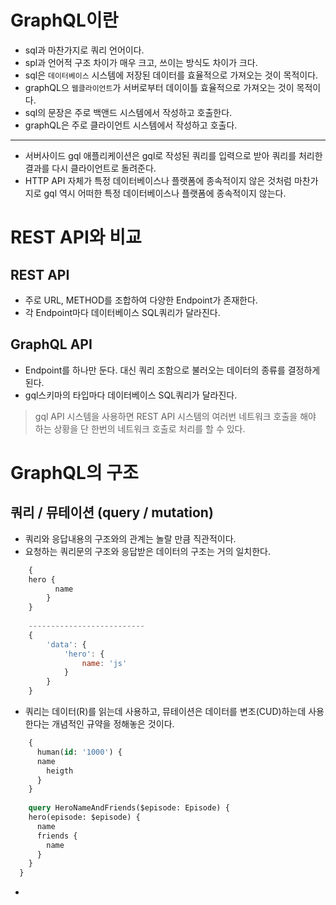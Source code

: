 # GraphQL이란
- sql과 마찬가지로 쿼리 언어이다.
- spl과 언어적 구조 차이가 매우 크고, 쓰이는 방식도 차이가 크다.
- sql은 `데이터베이스` 시스템에 저장된 데이터를 효율적으로 가져오는 것이 목적이다.
- graphQL으 `웹클라이언트`가 서버로부터 데이이틀 효율적으로 가져오는 것이 목적이다.
- sql의 문장은 주로 백앤드 시스템에서 작성하고 호출한다.
- graphQL은 주로 클라이언트 시스템에서 작성하고 호출다.
---
- 서버사이드 gql 애플리케이션은 gql로 작성된 쿼리를 입력으로 받아 쿼리를 처리한 결과를 다시 클라이언트로 돌려준다.
- HTTP API 자체가 특정 데이터베이스나 플랫폼에 종속적이지 않은 것처럼 마찬가지로 gql 역시 어떠한 특정 데이터베이스나 플랫폼에 종속적이지 않는다.

# REST API와 비교
## REST API
- 주로 URL, METHOD를 조합하여 다양한 Endpoint가 존재한다.
- 각 Endpoint마다 데이터베이스 SQL쿼리가 달라진다.

## GraphQL API
- Endpoint를 하나만 둔다. 대신 쿼리 조함으로 불러오는 데이터의 종류를 결정하게 된다.
- gql스키마의 타입마다 데이터베이스 SQL쿼리가 달라진다.

> gql API 시스템을 사용하면 REST API 시스템의 여러번 네트워크 호출을 해야 하는 상황을 단 한번의 네트워크 호출로 처리를 할 수 있다.

# GraphQL의 구조
## 쿼리 / 뮤테이션 (query / mutation)
- 쿼리와 응답내용의 구조와의 관계는 놀랄 만큼 직관적이다.
- 요청하는 쿼리문의 구조와 응답받은 데이터의 구조는 거의 일치한다.
```javascript
	{ 
    hero {
		  name
		}
	}
	
	--------------------------
	{
		'data': {
			'hero': {
				name: 'js'
			}
		}
	}
```

- 쿼리는 데이터(R)를 읽는데 사용하고, 뮤테이션은 데이터를 변조(CUD)하는데 사용한다는 개념적인 규약을 정해놓은 것이다.

```sql
	{
	  human(id: '1000') {
      name
	    heigth
	  }
	}
	
	query HeroNameAndFriends($episode: Episode) {
    hero(episode: $episode) {
      name
      friends {
        name
      }
    }
  }
```
- 
